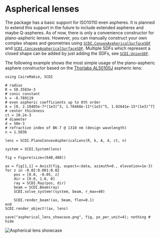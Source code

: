 # Aspherical lenses

The package has a basic support for ISO10110 even aspheres. It is planned to extend this support in the future to include extended aspheres and maybe Q-aspheres.
As of now, there is only a convenience constructor for plano-aspheric lenses. However, you can manually construct your own complex shapes and geometries using 
[`SCDI.ConvexAsphericalSurfaceSDF`](@ref) and [`SCDI.ConcaveAsphericalSurfaceSDF`](@ref). Multiple SDFs which represent a closed shape can be added by just adding the SDFs, see [`SCDI.UnionSDF`](@ref).

The following example shows the most simple usage of the plano-aspheric asphere constructor based on the [Thorlabs AL50100J](https://www.thorlabs.com/thorproduct.cfm?partnumber=AL50100J) aspheric lens:

```@example aspheric_lens
using CairoMakie, SCDI

# radius
R = 50.3583e-3
# conic constant
k = -0.789119
# even aspheric coefficients up to 8th order
A = [0, 2.10405e-7*(1e3)^3, 1.76468e-11*(1e3)^5, 1.02641e-15*(1e3)^7]
# center thickness
ct = 10.2e-3
# diameter
d = 50e-3
# refractive index of BK-7 @ 1310 nm (design wavelength)
n = 1.5036

lens = SCDI.PlanoConvexAsphericalLens(R, k, A, d, ct, n)

system = SCDI.System(lens)

fig = Figure(size=(640,480))

ax = fig[1,1] = Axis3(fig, aspect=:data, azimuth=0., elevation=1e-3)
for z in -0.02:0.001:0.02
    pos = [0.0, -0.05, z]
    dir = [0.0, 1.0, 0]
    ray = SCDI.Ray(pos, dir)
    beam = SCDI.Beam(ray)
    SCDI.solve_system!(system, beam, r_max=40)

    SCDI.render_beam!(ax, beam, flen=0.1)
end
SCDI.render_object!(ax, lens)

save("aspherical_lens_showcase.png", fig, px_per_unit=4); nothing # hide

```

![Aspherical lens showcase](aspherical_lens_showcase.png)